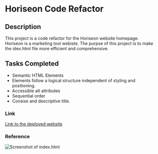 # Horiseon Code Refactor

## Description 

This project is a code refactor for the Horiseon website homepage. Horiseon is a marketing tool webiste. The purpse of this project is to make the idex.html file more efficient and comprehensive. 

## Tasks Completed
* Semantic HTML Elements
* Elements follow a logical structure independent of styling and positioning. 
* Accessible alt attributes 
* Sequential order
* Consise and descriptive title. 

### Link
[Link to the deployed website](https://rodvalencia2319.github.io/HTML-CSS-Code-Refactor/)

### Reference
![Screenshot of index.html](./assets/css/images/screenshot.jpg)

